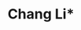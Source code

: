 ---
# Display name
title: Chang Li*

# Name pronunciation (optional)
name_pronunciation: ''

# Full name (for SEO)
first_name: Chang
last_name: Li*

# Is this the primary user of the site?
superuser: false

highlight_name: true
---